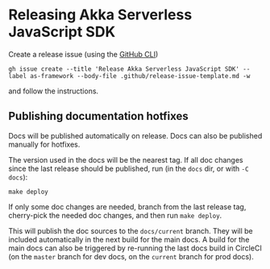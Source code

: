 # Releasing Akka Serverless JavaScript SDK

Create a release issue (using the [GitHub CLI](https://cli.github.com/))

```
gh issue create --title 'Release Akka Serverless JavaScript SDK' --label as-framework --body-file .github/release-issue-template.md -w
````

and follow the instructions.


## Publishing documentation hotfixes

Docs will be published automatically on release. Docs can also be published manually for hotfixes.

The version used in the docs will be the nearest tag. If all doc changes since the last release should be published, run (in the `docs` dir, or with `-C docs`):

```
make deploy
```

If only some doc changes are needed, branch from the last release tag, cherry-pick the needed doc changes, and then run `make deploy`.

This will publish the doc sources to the `docs/current` branch. They will be included automatically in the next build for the main docs. A build for the main docs can also be triggered by re-running the last docs build in CircleCI (on the `master` branch for dev docs, on the `current` branch for prod docs).
